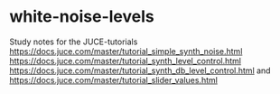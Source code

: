 # white-noise-levels
Study notes for the JUCE-tutorials
https://docs.juce.com/master/tutorial_simple_synth_noise.html
https://docs.juce.com/master/tutorial_synth_level_control.html 
https://docs.juce.com/master/tutorial_synth_db_level_control.html and
https://docs.juce.com/master/tutorial_slider_values.html
